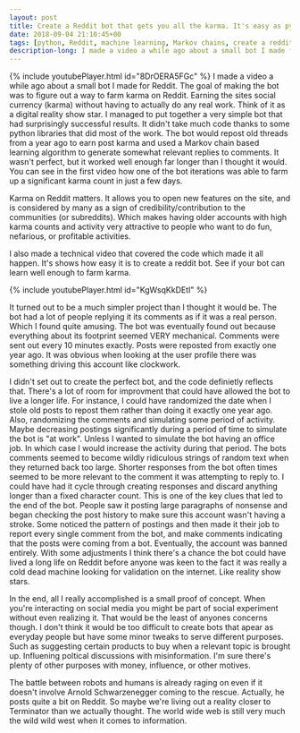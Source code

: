 ```yaml
---
layout: post
title: Create a Reddit bot that gets you all the karma. It's easy as py(thon)
date: 2018-09-04 21:10:45+00
tags: [python, Reddit, machine learning, Markov chains, create a reddit bot, reddit karma farming, make a reddit bot, reddit bot, how to karma farm reddit, reddit karma farming bot]
description-long: I made a video a while ago about a small bot I made for Reddit. The goal of making the bot was to figure out a way to farm karma on Reddit. Earning the sites social currency (karma) without having to actually do any real work. Think of it as a digital reality show star. I managed to put together a very simple bot that had surprisingly successful results. It didn't take much code thanks to some python libraries that did most of the work. The bot would repost old threads from a year ago to earn post karma and used a Markov chain based learning algorithm to generate somewhat relevant replies to comments. It wasn't perfect, but it worked well enough far longer than I thought it would. You can see in the first video how one of the bot iterations was able to farm up a significant karma count in just a few days.
---
```


{% include youtubePlayer.html id="8DrOERA5FGc" %} I made a video a while ago about a small bot I made for Reddit. The goal of making the bot was to figure out a way to farm karma on Reddit. Earning the sites social currency (karma) without having to actually do any real work. Think of it as a digital reality show star. I managed to put together a very simple bot that had surprisingly successful results. It didn't take much code thanks to some python libraries that did most of the work. The bot would repost old threads from a year ago to earn post karma and used a Markov chain based learning algorithm to generate somewhat relevant replies to comments. It wasn't perfect, but it worked well enough far longer than I thought it would. You can see in the first video how one of the bot iterations was able to farm up a significant karma count in just a few days.

Karma on Reddit matters. It allows you to open new features on the site, and is considered by many as a sign of credibility/contribution to the communities (or subreddits). Which makes having older accounts with high karma counts and activity very attractive to people who want to do fun, nefarious, or profitable activities.

I also made a technical video that covered the code which made it all happen. It's shows how easy it is to create a reddit bot. See if your bot can learn well enough to farm karma.

{% include youtubePlayer.html id="KgWsqKkDEtI" %}

It turned out to be a much simpler project than I thought it would be. The bot had a lot of people replying it its comments as if it was a real person. Which I found quite amusing. The bot was eventually found out because everything about its footprint seemed VERY mechanical. Comments were sent out every 10 minutes exactly. Posts were reposted from exactly one year ago. It was obvious when looking at the user profile there was something driving this account like clockwork.


I didn't set out to create the perfect bot, and the code definietly reflects that. There's a lot of room for improvment that could have allowed the bot to live a longer life. For instance, I could have randomized the date when I stole old posts to repost them rather than doing it exactly one year ago. Also, randomizing the comments and simulating some period of activity. Maybe decreasing postings significantly during a period of time to simulate the bot is "at work". Unless I wanted to simulate the bot having an office job. In which case I would increase the activity during that period. The bots comments seemed to become wildly ridiculous strings of random text when they returned back too large. Shorter responses from the bot often times seemed to be more relevant to the comment it was attempting to reply to. I could have had it cycle through creating responses and discard anything longer than a fixed character count. This is one of the key clues that led to the end of the bot. People saw it posting large paragraphs of nonsense and began checking the post history to make sure this account wasn't having a stroke. Some noticed the pattern of postings and then made it their job to report every single comment from the bot, and make comments indicating that the posts were coming from a bot. Eventually, the account was banned entirely. With some adjustments I think there's a chance the bot could have lived a long life on Reddit before anyone was keen to the fact it was really a cold dead machine looking for validation on the internet. Like reality show stars.

In the end, all I really accomplished is a small proof of concept. When you're interacting on social media you might be part of social experiment without even realizing it. That would be the least of anyones concerns though. I don't think it would be too difficult to create bots that apear as everyday people but have some minor tweaks to serve different purposes. Such as suggesting certain products to buy when a relevant topic is brought up. Influening poltical discussions with misinformation. I'm sure there's plenty of other purposes with money, influence, or other motives.

The battle between robots and humans is already raging on even if it doesn't involve Arnold Schwarzenegger coming to the rescue. Actually, he posts quite a bit on Reddit. So maybe we're living out a reality closer to Terminator than we actually thought. The world wide web is still very much the wild wild west when it comes to information.